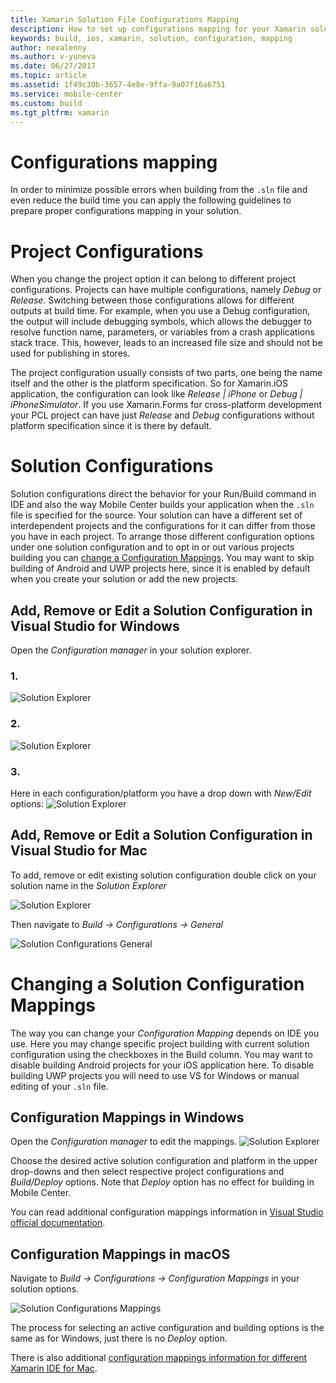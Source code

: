 ```yaml
---
title: Xamarin Solution File Configurations Mapping
description: How to set up configurations mapping for your Xamarin solution
keywords: build, ios, xamarin, solution, configuration, mapping
author: nevalenny
ms.author: v-yuneva
ms.date: 06/27/2017
ms.topic: article
ms.assetid: 1f49c30b-3657-4e8e-9ffa-9a07f16a6751
ms.service: mobile-center
ms.custom: build
ms.tgt_pltfrm: xamarin
---
```


# Configurations mapping
In order to minimize possible errors when building from the `.sln` file and even reduce the build time you can apply the following guidelines to prepare proper configurations mapping in your solution.

# Project Configurations
When you change the project option it can belong to different project configurations. Projects can have multiple configurations, namely *Debug* or *Release*. Switching between those configurations allows for different outputs at build time. For example, when you use a Debug configuration, the output will include debugging symbols, which allows the debugger to resolve function name, parameters, or variables from a crash applications stack trace. This, however, leads to an increased file size and should not be used for publishing in stores.

The project configuration usually consists of two parts, one being the name itself and the other is the platform specification. So for Xamarin.iOS application, the configuration can look like *Release | iPhone* or *Debug | iPhoneSimulator*. If you use Xamarin.Forms for cross-platform development your PCL project can have just *Release* and *Debug* configurations without platform specification since it is there by default.

# Solution Configurations
Solution configurations direct the behavior for your Run/Build command in IDE and also the way Mobile Center builds your application when the `.sln` file is specified for the source. Your solution can have a different set of interdependent projects and the configurations for it can differ from those you have in each project. To arrange those different configuration options under one solution configuration and to opt in or out various projects building you can [change a Configuration Mappings](#changing-a-solution-configuration-mappings). You may want to skip building of Android and UWP projects here, since it is enabled by default when you create your solution or add the new projects.

## Add, Remove or Edit a Solution Configuration in Visual Studio for **Windows**
Open the *Configuration manager* in your solution explorer.

### 1.
![Solution Explorer](images/vswindows-solution-explorer.png)

### 2.
![Solution Explorer](images/vswindows-configuration-manager.png)

### 3.
Here in each configuration/platform you have a drop down with *New/Edit* options:
![Solution Explorer](images/vswindows-edit-configurations.png)

## Add, Remove or Edit a Solution Configuration in Visual Studio for **Mac**
To add, remove or edit existing solution configuration double click on your solution name in the *Solution Explorer*

![Solution Explorer](images/vsmac-solution-explorer.png)

Then navigate to *Build -> Configurations -> General*

![Solution Configurations General](images/vsmac-solution-configurations-general.png)

# Changing a Solution Configuration Mappings
The way you can change your *Configuration Mapping* depends on IDE you use. Here you may change specific project building with current solution configuration using the checkboxes in the Build column. You may want to disable building Android projects for your iOS application here. To disable building UWP projects you will need to use VS for Windows or manual editing of your `.sln` file.

## Configuration Mappings in **Windows**
Open the *Configuration manager* to edit the mappings.
![Solution Explorer](images/vswindows-configuration-manager.png)

Choose the desired active solution configuration and platform in the upper drop-downs and then select respective project configurations and *Build/Deploy* options. Note that *Deploy* option has no effect for building in Mobile Center. 

You can read additional configuration mappings information in [Visual Studio official documentation](https://docs.microsoft.com/en-us/visualstudio/extensibility/internals/configuration-options-overview).

## Configuration Mappings in **macOS**
Navigate to *Build -> Configurations -> Configuration Mappings* in your solution options.

![Solution Configurations Mappings](images/vsmac-solution-configurations-mappings.png)

The process for selecting an active configuration and building options is the same as for Windows, just there is no *Deploy* option.

There is also additional [configuration mappings information for different Xamarin IDE for Mac](https://developer.xamarin.com/guides/cross-platform/xamarin-studio/projects-and-solutions/#Solution_Configurations).